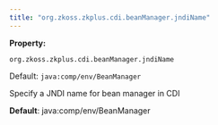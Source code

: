 ```yaml
---
title: "org.zkoss.zkplus.cdi.beanManager.jndiName"
---
```


**Property:**

`org.zkoss.zkplus.cdi.beanManager.jndiName`

Default:  `java:comp/env/BeanManager`

Specify a JNDI name for bean manager in CDI

**Default**: java:comp/env/BeanManager
